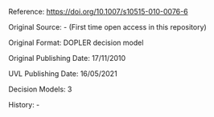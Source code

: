 Reference: https://doi.org/10.1007/s10515-010-0076-6

Original Source: - (First time open access in this repository)

Original Format: DOPLER decision model

Original Publishing Date: 17/11/2010

UVL Publishing Date: 16/05/2021

Decision Models: 3

History: -
